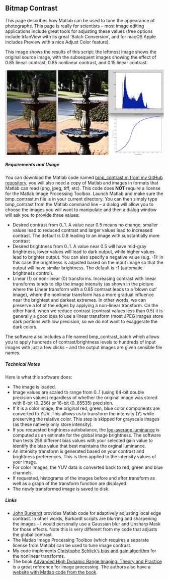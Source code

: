 ##  Bitmap Contrast

This page describes how Matlab can be used to tune the appearance of photographs. This page is really for scientists – most image editing applications include great tools for adjusting these values (free options include IrfanView with its great ‘Batch Conversion’, and for macOS Apple includes Preview with a nice Adjust Color feature).

This image shows the results of this script: the leftmost image shows the original source image, with the subsequent images showing the effect of 0.85 linear contrast, 0.85 nonlinear contrast, and 0.15 linear contrast.

![bmp_contrast](contrast.jpg)

##### Requirements and Usage

You can download the Matlab code named [bmp_contrast.m from my GitHub repository](https://github.com/rordenlab/spmScripts), you will also need a copy of Matlab and images in formats that Matlab can read (png, jpeg, tiff, etc). This code does **NOT**  require a license for the Matlab Image Processing Toolbox. Launch Matlab and make sure the bmp_contrast.m file is in your current directory. You can then simply type bmp_contrast from the Matlab command line – a dialog will allow you to choose the images you will want to manipulate and then a dialog window will ask you to provide three values:

 - Desired contrast from 0..1. A value near 0.5 means no change, smaller values lead to reduced contrast and larger values lead to increased contrast. The default is 0.8 leading to an image with substantially more contrast
 - Desired brightness from 0..1. A value near 0.5 will have mid-gray brightness, lower values will lead to dark output, while higher values lead to brighter output. You can also specify a negative value (e.g. -1): in this case the brightness is adjusted based on the input image so that the output will have similar brightness. The default is -1 (automatic brightness control).
 - Linear (1) or non-linear (0) transforms. Increasing contrast with linear transforms tends to clip the image intensity (as shown in the picture where the Linear transform with a 0.85 contrast leads to a ‘blown out’ image), where the nonlinear transform has a more gradual influence near the brightest and darkest extremes. In other words, we can preserve a lot of the edges by applying a non-linear transform. On the other hand, when we reduce contrast (contrast values less than 0.5) it is generally a good idea to use a linear transform (most JPEG images store dark portions with low precision, so we do not want to exaggerate the dark colors.

The software also includes a file named bmp_contrast_batch which allows you to apply hundreds of contrast/brightness levels to hundreds of input images with just a few clicks – and the output images are given sensible file names.

##### Technical Notes

Here is what this software does:

- The image is loaded.
- Image values are scaled to range from 0..1 (using 64-bit double precision values) regardless of whether the original image was stored with 8-bit (0..256) or 16-bit (0..65535) precision.
- If it is a color image, the original red, green, blue color components are converted to YUV. This allows us to transform the intensity (Y) while preserving the relative color. This step is skipped for grayscale images (as these natively only store intensity).
- If you requested brightness autobalance, the [log-average luminance](https://www.sciencedirect.com/topics/computer-science/average-luminance) is computed as an estimate for the global image brightness. The software than tests 256 different bias values with your selected gain value to identify the bias value that best maintains the orginal luminance.
- An intensity transform is generated based on your contrast and brightness preferences. This is then applied to the intensity values of your image.
- For color images, the YUV data is converted back to red, green and blue channels.
- If requested, histograms of the images before and after transform as well as a graph of the transform function are displayed.
- The newly transformed image is saved to disk.

##### Links

 - [John Burkardt](https://people.sc.fsu.edu/%7Ejburkardt/m_src/image_contrast/image_contrast.html) provides Matlab code for adaptively adjusting local edge contrast. In other words, Burkardt scripts are blurring and sharpening the images – I would personally use a Gaussian blur and Unsharp Mask for those effects. Note this is very different from my code that adjusts the global contrast.
 - The Matlab Image Processing Toolbox (which requires a separate license from Matlab) can be used to tune image contrast.
 - My code implements [Christophe Schlick’s bias and gain algorithm](https://dept-info.labri.fr/~schlick/DOC/gem2.html) for the nonlinear transforms.
 - The book [Advanced High Dynamic Range Imaging: Theory and Practice](https://www.amazon.com/Advanced-High-Dynamic-Range-Imaging/dp/1568817193) is a great reference for image processing. The authors also have a [website with Matlab code from the book](https://github.com/banterle/HDR_Toolbox).
